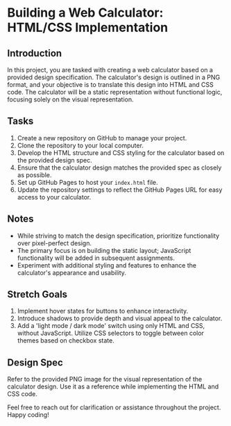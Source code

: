 # Building a Web Calculator: HTML/CSS Implementation

## Introduction
In this project, you are tasked with creating a web calculator based on a provided design specification. The calculator's design is outlined in a PNG format, and your objective is to translate this design into HTML and CSS code. The calculator will be a static representation without functional logic, focusing solely on the visual representation.

## Tasks

1. Create a new repository on GitHub to manage your project.
2. Clone the repository to your local computer.
3. Develop the HTML structure and CSS styling for the calculator based on the provided design spec.
4. Ensure that the calculator design matches the provided spec as closely as possible.
5. Set up GitHub Pages to host your `index.html` file.
6. Update the repository settings to reflect the GitHub Pages URL for easy access to your calculator.

## Notes

- While striving to match the design specification, prioritize functionality over pixel-perfect design.
- The primary focus is on building the static layout; JavaScript functionality will be added in subsequent assignments.
- Experiment with additional styling and features to enhance the calculator's appearance and usability.

## Stretch Goals

1. Implement hover states for buttons to enhance interactivity.
2. Introduce shadows to provide depth and visual appeal to the calculator.
3. Add a 'light mode / dark mode' switch using only HTML and CSS, without JavaScript. Utilize CSS selectors to toggle between color themes based on checkbox state.

## Design Spec

Refer to the provided PNG image for the visual representation of the calculator design. Use it as a reference while implementing the HTML and CSS code.

Feel free to reach out for clarification or assistance throughout the project. Happy coding!

